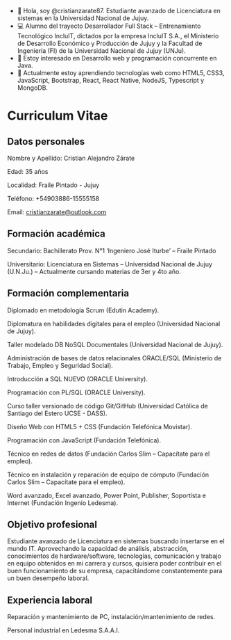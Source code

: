 - 👋 Hola, soy @cristianzarate87. Estudiante avanzado de Licenciatura en sistemas en la Universidad Nacional de Jujuy.
- :computer: Alumno del trayecto Desarrollador Full Stack – Entrenamiento Tecnológico IncluIT, dictados por la empresa IncluIT S.A., el Ministerio de            Desarrollo Económico y Producción de Jujuy y la Facultad de Ingeniería (FI) de la Universidad Nacional de Jujuy (UNJu).
- 👀 Estoy interesado en Desarrollo web y programación concurrente en Java.
- 🌱 Actualmente estoy aprendiendo tecnologías web como HTML5, CSS3, JavaScript, Bootstrap, React, React Native, NodeJS, Typescript y MongoDB. 



# Curriculum Vitae

## Datos personales

Nombre y Apellido: Cristian Alejandro Zárate

Edad: 35 años

Localidad: Fraile Pintado - Jujuy

Teléfono: +54903886-15555158

Email: cristianzarate@outlook.com



## Formación académica

Secundario: Bachillerato Prov. N°1 ‘Ingeniero José Iturbe’ – Fraile Pintado

Universitario: Licenciatura en Sistemas – Universidad Nacional de Jujuy (U.N.Ju.) – Actualmente cursando materias de 3er y 4to año.



## Formación complementaria

Diplomado en metodología Scrum (Edutin Academy).

Diplomatura en habilidades digitales para el empleo (Universidad Nacional de Jujuy).

Taller modelado DB NoSQL Documentales (Universidad Nacional de Jujuy).

Administración de bases de datos relacionales ORACLE/SQL (Ministerio de Trabajo, Empleo y Seguridad Social).

Introducción a SQL NUEVO (ORACLE University).

Programación con PL/SQL (ORACLE University).

Curso taller versionado de código Git/GitHub (Universidad Católica de Santiago del Estero UCSE - DASS).

Diseño Web con HTML5 + CSS (Fundación Telefónica Movistar).

Programación con JavaScript (Fundación Telefónica).

Técnico en redes de datos (Fundación Carlos Slim – Capacítate para el empleo).

Técnico en instalación y reparación de equipo de cómputo (Fundación Carlos Slim – Capacítate para el empleo).

Word avanzado, Excel avanzado, Power Point, Publisher, Soportista e Internet (Fundación Ingenio Ledesma).




## Objetivo profesional

Estudiante avanzado de Licenciatura en sistemas buscando insertarse en el mundo IT. Aprovechando la capacidad de análisis, abstracción, conocimientos de hardware/software, tecnologías, comunicación y trabajo en equipo obtenidos en mi carrera y cursos, quisiera poder contribuir en el buen funcionamiento de
su empresa, capacitándome constantemente para un buen desempeño laboral.


## Experiencia laboral

Reparación y mantenimiento de PC, instalación/mantenimiento de redes.

Personal industrial en Ledesma S.A.A.I.

